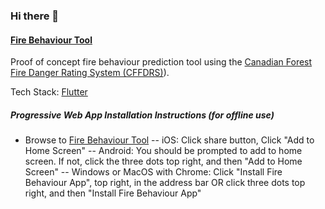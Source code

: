 ### Hi there 👋

#### [Fire Behaviour Tool](https://sybrand.github.io/)

Proof of concept fire behaviour prediction tool using the [Canadian Forest Fire Danger Rating System (CFFDRS)](https://flutter.dev/)).

Tech Stack: [Flutter](https://flutter.dev/)

##### Progressive Web App Installation Instructions (for offline use)
- Browse to [Fire Behaviour Tool](https://sybrand.github.io/)
-- iOS: Click share button, Click "Add to Home Screen"
-- Android: You should be prompted to add to home screen. If not, click the three dots top right, and then "Add to Home Screen"
-- Windows or MacOS with Chrome: Click "Install Fire Behaviour App", top right, in the address bar OR click three dots top right, and then "Install Fire Behaviour App"

<!--
**Sybrand/Sybrand** is a ✨ _special_ ✨ repository because its `README.md` (this file) appears on your GitHub profile.

Here are some ideas to get you started:

- 🔭 I’m currently working on ...
- 🌱 I’m currently learning ...
- 👯 I’m looking to collaborate on ...
- 🤔 I’m looking for help with ...
- 💬 Ask me about ...
- 📫 How to reach me: ...
- 😄 Pronouns: ...
- ⚡ Fun fact: ...
-->
